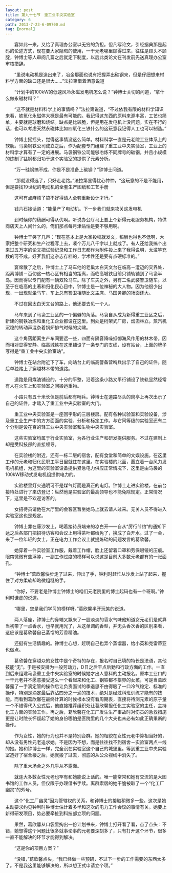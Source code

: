 ```yaml
---
layout: post
title: 第九十七节　重工业中央实验室
category: 6
path: 2013-7-23-6-09700.md
tag: [normal]
---
```


　　宴如此一来，又给了真理办公室以无穷的负担。但凡写论文，引经据典那是起码的论述方式，现在要大家隐晦的使用，一干元老哪里顾得过来，往往是顾头不顾腚，钟博士等人审阅几篇之后就定下制度，以后此类论文在刊发前先送真理办公室审核措辞。

　　“虽说电动机是造出来了，冶金那面也说有把握弄出硅钢来，但是仔细想来材料学方面的缺口还是很大……”法拉第借着酒意说道

　　“计划中的100kW的低速风冷永磁发电机怎么说？”钟博士关切的问道，“拿什么做永磁材料？”

　　“这不就是材料科学上的事情吗？”法拉第说道，“不过依我有限的材料学知识来看，铁氧化永磁体大概是最有可能的。我记得这东西的原料来源丰富，工艺也简单，主要就是球磨和烧结。缺点是比较脆，但是用在发电机上没问题。实在不行的话，也可以考虑天然永磁体比如四氧化三铁什么的这玩意我记得人工也可以制造。”

　　钟博士摇摇头，觉得这事情没这么简单。材料科学一直是元老院工业体系上的软肋。马袅钢铁公司成立之后，作为配套专门组建了重工业中央实验室，工业上的材料学才算有了一定的进展。马袅钢铁公司能够冶炼不同牌号的碳钢，并且小规模的炼制了锰钢都归功于这个实验室的提供了元素分析。

　　“万一硅钢搞不成，你是不是准备上碳钢？”钟博士问道。

　　“那就没得选了，只好走老路。”法拉第显得忧心忡忡，“这玩意的不是不能用，但是要找19世纪的电动机的全套生产图纸和工艺手册

　　这可有点麻烦了搞不好得请人全套重新设计才行。”

　　钱六石接话道：“能量产了电动机。下一步我们就来攻关这发电机

　　到时候你的稿酬可得从优啊。听说办公厅马上要上个新得元老服务机构，特供商店天上人间什么的，俺们那点每月津贴怕是要不够用啊。

　　钟博士干笑了几声：“现在基本上是大家投稿就发文，稿酬也得也不低啊，大家把整个研究和生产过程写上去，凑个万儿八千字以上就成了。有人还给我搞个出来过五万字的论文把试验记录和工作日志都作为附件投上来了我得说明，太滥竽充数的可不成。好歹我们这杂志存档的，学术性还是要有点硬标准的。”

　　宴席散了之后，钟博士上了马车他的老巢太白天文台在临高－澄迈的交界处，距离博铺－百仞这一核心区有相当的距离，而临高城铁目前只铺轨铺到了马袅半岛。因而得以专门配有一辆双轮马车。除了车夫之外，另有二名武装警卫随车。以至于在临高的土著和归化民心目中，钟博士是一位神秘的大人物。因为他很少出现，一出现就坐马车，车上总有警卫相随比文主席、马国务卿的场面还大。

　　不过在回太白天文台的路上，他还要去见一个人。

　　马车来到了马袅工业区的一个偏僻的角落。马袅自从成为新得重工业区之后，新建的钢铁冶炼和重化工企业都设在这里。到处是桁架式厂房，烟囱林立。蒸汽机沉稳的转动声混杂着锅炉排气时候的尖啸。

　　这个角落距离生产车间要远一些，四面有隔音降噪抵御海风作用的林木带。因而相对显得安静。临高城铁在这里铺设了一条专门的支线，设有站台，上面的牌子写得是“重工业中央实验室站”。

　　钟博士在站台附近下了车，向站台上的临高警备营哨兵出示了自己的证件。随后单独踏上了穿越林木带的道路。

　　道路是用煤渣铺设的，十分的平整，沿着这条小路又平行铺设了铁轨显然经常有人在火车上和实验室之间搬运重物。

　　小路只有五十米长但是前后都有哨兵。钟博士在道路尽头的岗亭上再次出示了自己的证件，才踏入了重工业中央实验室的大门。

　　重工业中央实验室是一座回字形的三层楼房。配有各种试验室和实验设备，涉及重工业生产中的方方面面的实验、分析和标定工作。与它同等级的实验室还有二个分别是设在百的轻工业中央实验室和生物中央实验室。

　　这些实验室均属于行业实验室，为各行业生产和研发提供服务。不过在建制上却是受科技部的直接领导。

　　在实验楼的附近，还有一栋二层的宿舍，配有食堂和简单的文娱设施。在这里工作的元老和归化民职工平日里就住在这里。在实验楼的北面，矗立着一台风力发电机机组，为这里的实验室设备提供紧急电力供应正常情况下，这里是由马袅的100kW移动式发电机组提供电力的。

　　实验楼里灯火通明可不是煤气灯而是真正的电灯。钟博士走进实验楼，在前台接待处进行了来访登记：纵然他是实验室的最高领导也不能免除规定。正常情况下，这里是不欢迎访客的。

　　女招待员请他在大厅里的会客区暂坐她马上就去请人过来。无关人员不得进入实验室这也是规定。

　　钟博士靠在藤沙发上，喝着接待员端来的凉白开――自从“厉行节约”的通知下达之后各部门把招待访客和会议上用得茶叶都给免了，换成了白开水。过了一会，来了一位年轻的女士，正在电力工作会议上就提炼硅的问题发言的葛欣馨。

　　她穿着一件实验室工作服，戴着工作帽，脸上还留着口罩和劳保眼镜的压痕。眼帘微微有些浮肿，一副工作过度的模样可以说这是目前大多数元老都有的一张面孔。

　　“钟博士”葛欣馨快步走了过来，伸出了手，钟利时赶忙从沙发上站了起来，握住了对方柔软却略微粗糙的手。

　　“你好，不要老是钟博士钟博士的咱们元老院里的博士起码也有一个班啊。”钟利时谦虚的说道。

　　“哪里，您是我们学习的榜样呀。”葛欣馨半开玩笑的说道。

　　两人落座，钟博士的鼻端又飘来了一股淡淡的香水气味他知道女元老们是就算当初带了一点香水，也早就用光了，从这单调的香型，并无头香次香的区别来看，这应该是葛欣馨自己蒸馏的芳香精油。

　　还挺有生活情趣的。钟博士心想，赶明自己也弄个蒸馏器，给小英和克雷蒂亚也做点。

　　葛欣馨在穿越众的女性中是个奇特的存在，报名时自己填的特长是法语，其他技能“无”。于是被安排为一般劳动力，D日之后干点后勤和行政方面的工作。一直到后来组建马袅重工业中央实验室的时候她才出人意料的主动报名。原本工业口的一干元老并不愿意接受这么一个看起来和化工、钢铁都不搭界的女孩，可是当葛欣馨露了一手滴定管的操作后让负责面试的季退思不由得吸了一口冷气稳定、标准的操作，特别是滴定最后靠沾四分之一滴的技术，绝对是经过科班训练才能有的技能。而看到葛欣馨在最终计算的时候根本没有看周期表，直接将待测元素的原子量一个不错得代入公式后，他直接推荐组织处让葛欣馨担任化工实验室的主任，主持化工方面的实验工作。再之后，葛欣馨在化工厂发生生产事故时对伤员的急救措施更是让时院长怀疑起了她的身份哪怕是医院里的几个大夫也未必有如此正确果断的操作。

　　作为女性，她的行为也并不是特别合群。她的相貌在女性元老中算相当好的，却从没有男性元老追求她。不是因为不想，而是往往找不到宿舍－实验室两点一线的她。她和钟博士一样，完全沉在实验室这个自己的城堡里。等到重工业中央实验室造好了宿舍楼之后，她就搬了过去，彻底的从公众视线中消失了。

　　除了重大场合之外几乎从不露面。

　　就连大多数女性元老也罕有和她能说上话的。唯一能常常和她有交流的是大图书馆的工作人员，但仅限于办理借书手续。离群索居的她干脆被取了一个“化工厂幽灵”的外号。

　　这个“化工厂幽灵”因为管辖权的关系，和钟博士的接触稍微多一些。这次是她主动要求约见钟利时钟博士估计着多半和这次的电力工作会议的事情有关。她要上新得研发项目，势必要牵扯到科技部立项的问题。

　　果然，葛欣馨从口袋里掏出一份计划书来，钟博士打开看了看，点了点头：不错，她想得这个问题比很多就事论事的元老要深刻多了，只有打开这个环节，很多一直不能解决的环节才能得到解决。

　　“这是你的项目方案？”

　　“没错，”葛欣馨点头，“我已经做一些预研，不过下一步的工作需要的东西太多了。不是我这里能够解决的，所以想正式申请立个项。”
